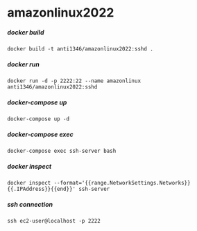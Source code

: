 # amazonlinux2022

##### docker build
```
docker build -t anti1346/amazonlinux2022:sshd .
```

##### docker run
```
docker run -d -p 2222:22 --name amazonlinux anti1346/amazonlinux2022:sshd
```

##### docker-compose up
```
docker-compose up -d
```

##### docker-compose exec
```
docker-compose exec ssh-server bash
```

##### docker inspect
```
docker inspect --format='{{range.NetworkSettings.Networks}}{{.IPAddress}}{{end}}' ssh-server
```

##### ssh connection
```
ssh ec2-user@localhost -p 2222
```
